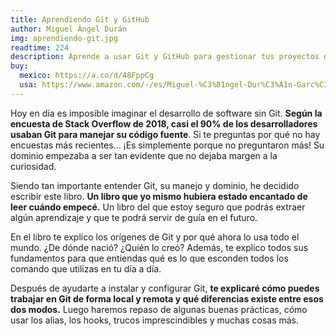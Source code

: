 ```yaml
---
title: Aprendiendo Git y GitHub
author: Miguel Ángel Durán
img: aprendiendo-git.jpg
readtime: 224
description: Aprende a usar Git y GitHub para gestionar tus proyectos de código.
buy:
  mexico: https://a.co/d/48FppCg
  usa: https://www.amazon.com/-/es/Miguel-%C3%81ngel-Dur%C3%A1n-Garc%C3%ADa/dp/B0D2LPMG6F
---
```


Hoy en día es imposible imaginar el desarrollo de software sin Git. **Según la encuesta de Stack Overflow de 2018, casi el 90% de los desarrolladores usaban Git para manejar su código fuente**. Si te preguntas por qué no hay encuestas más recientes... ¡Es simplemente porque no preguntaron más! Su dominio empezaba a ser tan evidente que no dejaba margen a la curiosidad.

Siendo tan importante entender Git, su manejo y dominio, he decidido escribir este libro. **Un libro que yo mismo hubiera estado encantado de leer cuándo empecé.** Un libro del que estoy seguro que podrás extraer algún aprendizaje y que te podrá servir de guía en el futuro.

En el libro te explico los orígenes de Git y por qué ahora lo usa todo el mundo. ¿De dónde nació? ¿Quién lo creó? Además, te explico todos sus fundamentos para que entiendas qué es lo que esconden todos los comando que utilizas en tu día a día.

Después de ayudarte a instalar y configurar Git, **te explicaré cómo puedes trabajar en Git de forma local y remota y qué diferencias existe entre esos dos modos.** Luego haremos repaso de algunas buenas prácticas, cómo usar los alias, los hooks, trucos imprescindibles y muchas cosas más.
